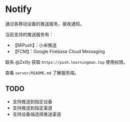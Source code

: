 # Notify

通过各移动设备的推送服务，接收通知。

当前支持的推送服务有：
- 【MiPush】：小米推送
- 【FCM】：Google Firebase Cloud Messaging

联系 @Zxilly 获取 `https://push.learningman.top` 使用权限。

查看 `server/README.md` 了解服务端。

## TODO

- 支持推送到指定设备
- 支持推送到指定渠道
- 支持设备端选择推送渠道